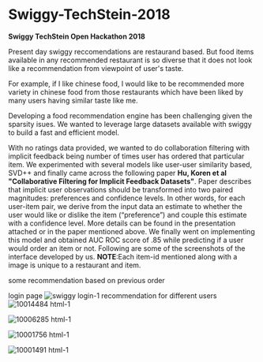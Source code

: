# Swiggy-TechStein-2018
**Swiggy TechStein Open Hackathon 2018**

Present day swiggy reccomendations are restaurand based. But food items available in any recommended restaurant is so diverse that it does not look like a recommendation from viewpoint of user's taste.

For example, if I like chinese food, I would like to be recommended more variety in chinese food from those restaurants which have been liked by many users having similar taste like me.

Developing a food recommendation engine has been challenging given the sparsity isues. We wanted to leverage large datasets available with swiggy to build a fast and efficient model.

With no ratings data provided, we wanted to do collaboration filtering with implicit feedback being number of times user has ordered that particular item. We experimented with several models like user-user similarity based, SVD++ and finally came across the following paper **Hu, Koren et al "Collaborative Filtering for Implicit Feedback Datasets"**. Paper describes that implicit user observations should be transformed into two paired magnitudes: preferences and confidence levels.  In other words, for each
user-item pair, we derive from the input data an estimate to whether the user would like or dislike the item (“preference”) and couple this estimate with a confidence level. More details can be found in the presentation attached or in the paper mentioned above. We finally went on implementing this model and obtained AUC ROC score of .85 while predicting if a user would order an item or not. Following are some of the screenshots of the interface developed by us.
**NOTE**:Each item-id mentioned along with a image is unique to a restaurant and item.

some recommendation based on previous order

login page
![swiggy login-1](https://user-images.githubusercontent.com/32159487/42841529-feafad94-8a27-11e8-88cc-90a15a49bed4.png)
recommendation for different users
![10014484 html-1](https://user-images.githubusercontent.com/32159487/42841611-3eeddd36-8a28-11e8-87ca-8926ee62c05f.png)


![10006285 html-1](https://user-images.githubusercontent.com/32159487/42841646-57769654-8a28-11e8-8a5b-135082547a26.png)


![10001756 html-1](https://user-images.githubusercontent.com/32159487/42841662-6d36e85e-8a28-11e8-963b-ee534ed1e205.png)


![10001491 html-1](https://user-images.githubusercontent.com/32159487/42841699-868858f6-8a28-11e8-8d0f-8e6e0751a392.png)
